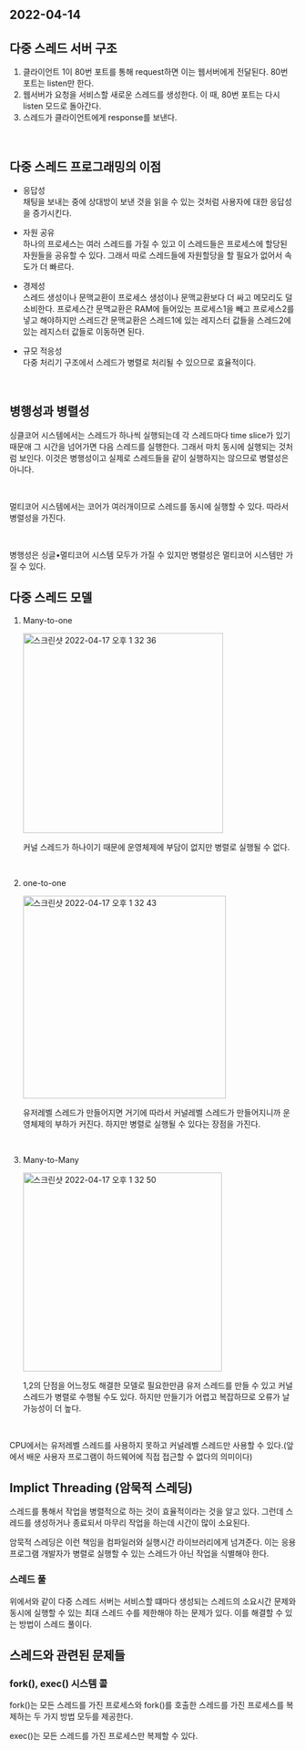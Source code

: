 ## 2022-04-14

## 다중 스레드 서버 구조

1. 클라이언트 1이 80번 포트를 통해 request하면 이는 웹서버에게 전달된다. 80번 포트는 listen만 한다.
2. 웹서버가 요청을 서비스할 새로운 스레드를 생성한다. 이 때, 80번 포트는 다시 listen 모드로 돌아간다.
3. 스레드가 클라이언트에게 response를 보낸다.

<br/>

## 다중 스레드 프로그래밍의 이점

- 응답성 <br/>
  채팅을 보내는 중에 상대방이 보낸 것을 읽을 수 있는 것처럼 사용자에 대한 응답성을 증가시킨다.

- 자원 공유 <br/>
  하나의 프로세스는 여러 스레드를 가질 수 있고 이 스레드들은 프로세스에 할당된 자원들을 공유할 수 있다. 그래서 따로 스레드들에 자원할당을 할 필요가 없어서 속도가 더 빠르다.

- 경제성 <br/>
  스레드 생성이나 문맥교환이 프로세스 생성이나 문맥교환보다 더 싸고 메모리도 덜 소비한다. 프로세스간 문맥교환은 RAM에 들어있는 프로세스1을 빼고 프로세스2를 넣고 해야하지만 스레드간 문맥교환은 스레드1에 있는 레지스터 값들을 스레드2에 있는 레지스터 값들로 이동하면 된다.
- 규모 적응성 <br/>
  다중 처리기 구조에서 스레드가 병렬로 처리될 수 있으므로 효율적이다.

<br/>

## 병행성과 병렬성

싱클코어 시스템에서는 스레드가 하나씩 실행되는데 각 스레드마다 time slice가 있기 때문애 그 시간을 넘어가면 다음 스레드를 실행한다. 그래서 마치 동시에 실행되는 것처럼 보인다. 이것은 병행성이고 실제로 스레드들을 같이 실행하지는 않으므로 병렬성은 아니다.

<br/>

멀티코어 시스템에서는 코어가 여러개이므로 스레드를 동시에 실행할 수 있다. 따라서 병렬성을 가진다.

<br/>

병행성은 싱글•멀티코어 시스템 모두가 가질 수 있지만 병렬성은 멀티코어 시스템만 가질 수 있다.

## 다중 스레드 모델

1. Many-to-one

   <img width="351" alt="스크린샷 2022-04-17 오후 1 32 36" src="https://user-images.githubusercontent.com/67616146/163700592-c0b50808-5f86-437d-83b7-7075d49212d5.png">

   커널 스레드가 하나이기 때문에 운영체제에 부담이 없지만 병렬로 실행될 수 없다.

<br/>

2. one-to-one

   <img width="356" alt="스크린샷 2022-04-17 오후 1 32 43" src="https://user-images.githubusercontent.com/67616146/163700595-30dbdf47-a2d8-48a0-bd0f-3434f76602ed.png">

   유저레벨 스레드가 만들어지면 거기에 따라서 커널레벨 스레드가 만들어지니까 운영체제의 부하가 커진다. 하지만 병렬로 실행될 수 있다는 장점을 가진다.

<br/>

3. Many-to-Many

   <img width="349" alt="스크린샷 2022-04-17 오후 1 32 50" src="https://user-images.githubusercontent.com/67616146/163700596-dcde63c6-9e7e-479e-b7fa-28285d1486a3.png">

   1,2의 단점을 어느정도 해결한 모델로 필요한만큼 유저 스레드를 만들 수 있고 커널 스레드가 병렬로 수행될 수도 있다. 하지만 만들기가 어렵고 복잡하므로 오류가 날 가능성이 더 높다.

<br/>

CPU에서는 유저레벨 스레드를 사용하지 못하고 커널레벨 스레드만 사용할 수 있다.(앞에서 배운 사용자 프로그램이 하드웨어에 직접 접근할 수 없다의 의미이다)

## Implict Threading (암묵적 스레딩)

스레드를 통해서 작업을 병렬적으로 하는 것이 효율적이라는 것을 알고 있다. 그런데 스레드를 생성하거나 종료되서 마무리 작업을 하는데 시간이 많이 소요된다.

암묵적 스레딩은 이런 책임을 컴파일러와 실행시간 라이브러리에게 넘겨준다.
이는 응용 프로그램 개발자가 병렬로 실행할 수 있는 스레드가 아닌 작업을 식별해야 한다.

### 스레드 풀

위에서와 같이 다중 스레드 서버는 서비스할 떄마다 생성되는 스레드의 소요시간 문제와 동시에 실행할 수 있는 최대 스레드 수를 제한해야 하는 문제가 있다. 이를 해결할 수 있는 방법이 스레드 풀이다.

## 스레드와 관련된 문제들

### fork(), exec() 시스템 콜

fork()는 모든 스레드를 가진 프로세스와 fork()를 호출한 스레드를 가진 프로세스를 복제하는 두 가지 방법 모두를 제공한다.

exec()는 모든 스레드를 가진 프로세스만 복제할 수 있다.
